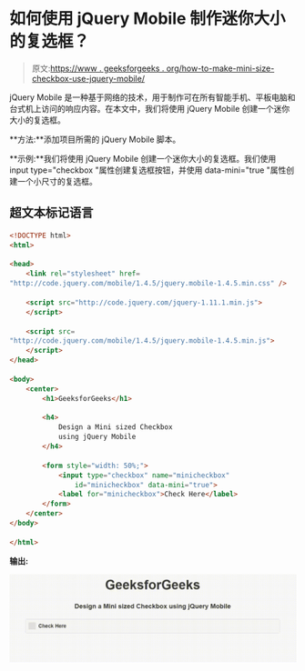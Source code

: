 # 如何使用 jQuery Mobile 制作迷你大小的复选框？

> 原文:[https://www . geeksforgeeks . org/how-to-make-mini-size-checkbox-use-jquery-mobile/](https://www.geeksforgeeks.org/how-to-make-a-mini-sized-checkbox-using-jquery-mobile/)

jQuery Mobile 是一种基于网络的技术，用于制作可在所有智能手机、平板电脑和台式机上访问的响应内容。在本文中，我们将使用 jQuery Mobile 创建一个迷你大小的复选框。

**方法:**添加项目所需的 jQuery Mobile 脚本。

> <link rel="”stylesheet”" href="”http://code.jquery.com/mobile/1.4.5/jquery.mobile-1.4.5.min.css”">

**示例:**我们将使用 jQuery Mobile 创建一个迷你大小的复选框。我们使用 input type="checkbox "属性创建复选框按钮，并使用 data-mini="true "属性创建一个小尺寸的复选框。

## 超文本标记语言

```html
<!DOCTYPE html>
<html>

<head>
    <link rel="stylesheet" href=
"http://code.jquery.com/mobile/1.4.5/jquery.mobile-1.4.5.min.css" />

    <script src="http://code.jquery.com/jquery-1.11.1.min.js">
    </script>

    <script src=
"http://code.jquery.com/mobile/1.4.5/jquery.mobile-1.4.5.min.js">
    </script>
</head>

<body>
    <center>
        <h1>GeeksforGeeks</h1>

        <h4>
            Design a Mini sized Checkbox
            using jQuery Mobile
        </h4>

        <form style="width: 50%;">
            <input type="checkbox" name="minicheckbox"
                id="minicheckbox" data-mini="true">
            <label for="minicheckbox">Check Here</label>
        </form>
    </center>
</body>

</html>
```

**输出:**

![](img/59cab9b92545991de6c34a1ae74ff6b3.png)